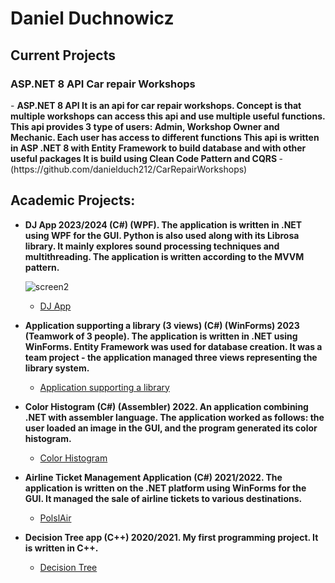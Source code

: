 <h1>Daniel Duchnowicz <br/></h1>

<h2> Current Projects </h2>

  <h3> ASP.NET 8 API Car repair Workshops </h3>
- <b> ASP.NET 8 API </b>
  <b> It is an api for car repair workshops. </b>
  <b> Concept is that multiple workshops can access this api and use multiple useful functions. </b>
  <b> This api provides 3 type of users: Admin, Workshop Owner and Mechanic. </b>
  <b> Each user has access to different functions </b>
  <b> This api is written in ASP .NET 8 with Entity Framework to build database and with other useful packages </b>
  <b> It is build using Clean Code Pattern and CQRS </b>
  - (https://github.com/danielduch212/CarRepairWorkshops)
  


<h2> Academic Projects:</h2>

- <b> DJ App 2023/2024 (C#) (WPF). </b>
  <b> The application is written in .NET using WPF for the GUI. Python is also used along with its Librosa library. </b>
  <b> It mainly explores sound processing techniques and multithreading. </b>
  <b> The application is written according to the MVVM pattern. </b>
  
  ![screen2](https://github.com/danielduch212/danielduch212/assets/72360092/99f4fc95-b9b1-417a-9494-f748649bc349)



  - [DJ App](https://github.com/danielduch212/DjProgram)
    
- <b> Application supporting a library (3 views) (C#) (WinForms) 2023 (Teamwork of 3 people). </b>
  <b> The application is written in .NET using WinForms. Entity Framework was used for database creation. It was a team project - the application managed three views representing the library system. </b>
  - [Application supporting a library](https://github.com/danielduch212/LibraryManagmentStudio)
    
- <b> Color Histogram (C#) (Assembler) 2022. </b>
  <b> An application combining .NET with assembler language. The application worked as follows: the user loaded an image in the GUI, and the program generated its color histogram. </b>
  - [Color Histogram](https://github.com/danielduch212/Histogram-Barw)

- <b> Airline Ticket Management Application (C#) 2021/2022. </b>
  <b> The application is written on the .NET platform using WinForms for the GUI. It managed the sale of airline tickets to various destinations. </b>
  - [PolslAir](https://github.com/danielduch212/PolslAir)
    
- <b> Decision Tree app (C++) 2020/2021. </b>
  <b> My first programming project. It is written in C++. </b>
  - [Decision Tree](https://github.com/danielduch212/Drzewo-Decyzyjne-2020)

